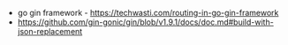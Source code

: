 - go gin framework - https://techwasti.com/routing-in-go-gin-framework
- https://github.com/gin-gonic/gin/blob/v1.9.1/docs/doc.md#build-with-json-replacement 